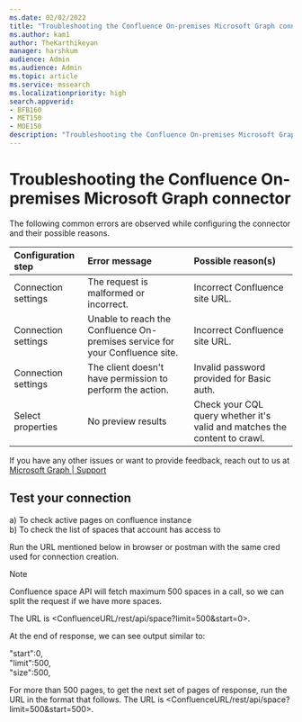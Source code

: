 ```yaml
---
ms.date: 02/02/2022
title: "Troubleshooting the Confluence On-premises Microsoft Graph connector (preview)"
ms.author: kam1
author: TheKarthikeyan
manager: harshkum
audience: Admin
ms.audience: Admin
ms.topic: article
ms.service: mssearch
ms.localizationpriority: high
search.appverid:
- BFB160
- MET150
- MOE150
description: "Troubleshooting the Confluence On-premises Microsoft Graph connector for Microsoft Search and Microsoft 365 Copilot"
---
```

# Troubleshooting the Confluence On-premises Microsoft Graph connector

The following common errors are observed while configuring the connector and their possible reasons.


| Configuration step | Error message | Possible reason(s)
|:------------ |:------------ |:------------ |
| Connection settings | The request is malformed or incorrect. | Incorrect Confluence site URL. |
| Connection settings | Unable to reach the Confluence On-premises service for your Confluence site. | Incorrect Confluence site URL. |
| Connection settings | The client doesn't have permission to perform the action. | Invalid password provided for Basic auth. |
| Select properties | No preview results | Check your CQL query whether it's valid and matches the content to crawl. |

If you have any other issues or want to provide feedback, reach out to us at [Microsoft Graph | Support](https://developer.microsoft.com/en-us/graph/support)

## Test your connection
a) To check active pages on confluence instance <br>
b) To check the list of spaces that account has access to

Run the URL mentioned below in browser or postman with the same cred used for connection creation.

> [!NOTE]
> Confluence space API will fetch maximum 500 spaces in a call, so we can split the request if we have more spaces.

The URL is <ConfluenceURL/rest/api/space?limit=500&start=0>.

At the end of response, we can see output similar to:

"start":0,<br>
"limit":500,<br>
"size":500,<br>

For more than 500 pages, to get the next set of pages of response, run the URL in the format that follows.
The URL is <ConfluenceURL/rest/api/space?limit=500&start=500>.